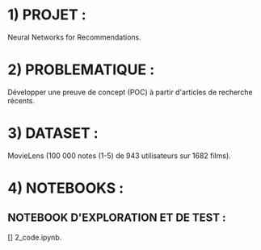 # 1) PROJET : 
Neural Networks for Recommendations.



# 2) PROBLEMATIQUE : 
Développer une preuve de concept (POC) à partir d'articles de recherche récents.



# 3) DATASET : 
MovieLens (100 000 notes (1-5) de 943 utilisateurs sur 1682 films).



# 4) NOTEBOOKS :  
## NOTEBOOK D'EXPLORATION ET DE TEST : 
[] 2_code.ipynb.